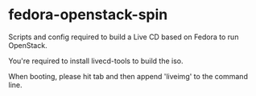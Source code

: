 fedora-openstack-spin
=====================

Scripts and config required to build a Live CD based on Fedora to run OpenStack.

You're required to install livecd-tools to build the iso.

When booting, please hit tab and then append 'liveimg' to the command line.
